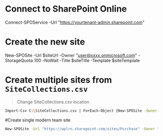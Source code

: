 # Connect to SharePoint Online
Connect-SPOService -Url "https://yourtenant-admin.sharepoint.com" 

# Create the new site
New-SPOSite -Url $siteUrl -Owner "user@xxxx.onmicrosoft.com" -StorageQuota 100 -NoWait -Title $siteTitle -Template $siteTemplate

# Create multiple sites from `SiteCollections.csv`
> Change SiteCollections.csv location
```sh
Import-Csv C:\SiteCollections.csv | ForEach-Object {New-SPOSite -Owner $_.Owner -StorageQuota $_.StorageQuota -Url $_.Url -NoWait -Template $_.Template -TimeZoneID $_.TimeZoneID -Title $_.Name}
```

#Create single modern team site
```sh
New-SPOSite -Url "https://wplrn.sharepoint.com/sites/Purchase" -Owner "admin@wplrn.onmicrosoft.com" -StorageQuota 2048 -Title "Purchase Team Site" -Template "STS#3"
```
